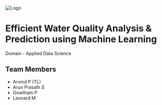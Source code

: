 ![Logo](https://www.google.com/url?sa=i&url=https%3A%2F%2Fwww.datascience2000.in%2F2021%2F10%2Fwater-quality-prediction-using-machine.html&psig=AOvVaw0q8AKl3X4Mg_22DM4tvq-u&ust=1666002084684000&source=images&cd=vfe&ved=0CAoQjRxqFwoTCND8qcbD5PoCFQAAAAAdAAAAABAD)
# Efficient Water Quality Analysis & Prediction using Machine Learning

Domain - Applied Data Science



## Team Members

- Arvind P (TL)
- Arun Prasath S
- Gowtham P
- Leonard M
